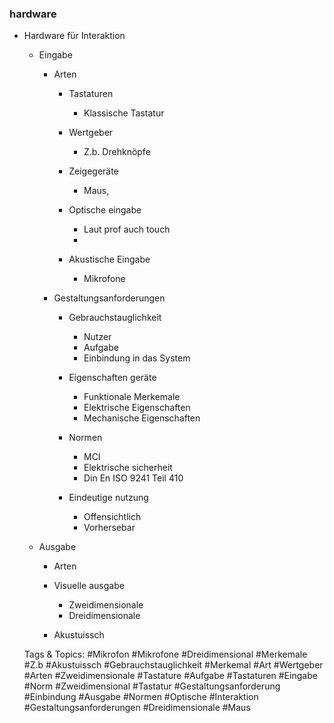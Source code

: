 ### hardware

- Hardware für Interaktion

	- Eingabe

		- Arten

			- Tastaturen

				- Klassische Tastatur

			- Wertgeber

				- Z.b. Drehknöpfe

			- Zeigegeräte

				- Maus,

			- Optische eingabe

				- Laut prof auch touch
				- 

			- Akustische Eingabe

				- Mikrofone

		- Gestaltungsanforderungen

			- Gebrauchstauglichkeit

				- Nutzer
				- Aufgabe
				- Einbindung in das System

			- Eigenschaften geräte

				- Funktionale Merkemale
				- Elektrische Eigenschaften
				- Mechanische Eigenschaften

			- Normen

				- MCI
				- Elektrische sicherheit
				- Din En ISO 9241 Teil 410

			- Eindeutige nutzung

				- Offensichtlich
				- Vorhersebar

	- Ausgabe

		- Arten
		- Visuelle ausgabe

			- Zweidimensionale
			- Dreidimensionale

		- Akustuissch

   Tags & Topics:
   #Mikrofon
   #Mikrofone
   #Dreidimensional
   #Merkemale
   #Z.b
   #Akustuissch
   #Gebrauchstauglichkeit
   #Merkemal
   #Art
   #Wertgeber
   #Arten
   #Zweidimensionale
   #Tastature
   #Aufgabe
   #Tastaturen
   #Eingabe
   #Norm
   #Zweidimensional
   #Tastatur
   #Gestaltungsanforderung
   #Einbindung
   #Ausgabe
   #Normen
   #Optische
   #Interaktion
   #Gestaltungsanforderungen
   #Dreidimensionale
   #Maus